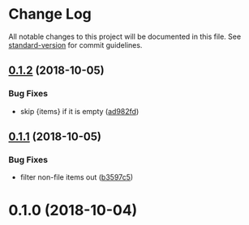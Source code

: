 # Change Log

All notable changes to this project will be documented in this file. See [standard-version](https://github.com/conventional-changelog/standard-version) for commit guidelines.

<a name="0.1.2"></a>
## [0.1.2](https://github.com/rolandjitsu/file-selector/compare/v0.1.1...v0.1.2) (2018-10-05)


### Bug Fixes

* skip {items} if it is empty ([ad982fd](https://github.com/rolandjitsu/file-selector/commit/ad982fd))



<a name="0.1.1"></a>
## [0.1.1](https://github.com/rolandjitsu/file-selector/compare/v0.1.0...v0.1.1) (2018-10-05)


### Bug Fixes

* filter non-file items out ([b3597c5](https://github.com/rolandjitsu/file-selector/commit/b3597c5))



<a name="0.1.0"></a>
# 0.1.0 (2018-10-04)
